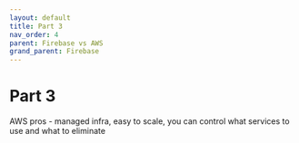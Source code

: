 ```yaml
---
layout: default
title: Part 3
nav_order: 4
parent: Firebase vs AWS
grand_parent: Firebase 
---
```


# Part 3

AWS pros - managed infra, easy to scale, you can control what services to use and what to eliminate
